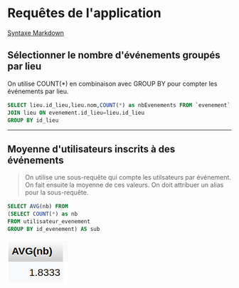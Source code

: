 # Requêtes de l'application

[Syntaxe Markdown](https://www.markdownguide.org/basic-syntax/)

## Sélectionner le nombre d'événements groupés par lieu

On utilise COUNT(*) en combinaison avec GROUP BY pour compter les événements par lieu.

```sql
SELECT lieu.id_lieu,lieu.nom,COUNT(*) as nbEvenements FROM `evenement`
JOIN lieu ON evenement.id_lieu=lieu.id_lieu
GROUP BY id_lieu
```

---

## Moyenne d'utilisateurs inscrits à des événements

> On utilise une sous-requête qui compte les utilsateurs par événement.
On fait ensuite la moyenne de ces valeurs.
On doit attribuer un alias pour la sous-requête.

```sql
SELECT AVG(nb) FROM
(SELECT COUNT(*) as nb
FROM utilisateur_evenement 
GROUP BY id_evenement) AS sub
```
![attr](./images/avg_utilisateurs_evts.png)
